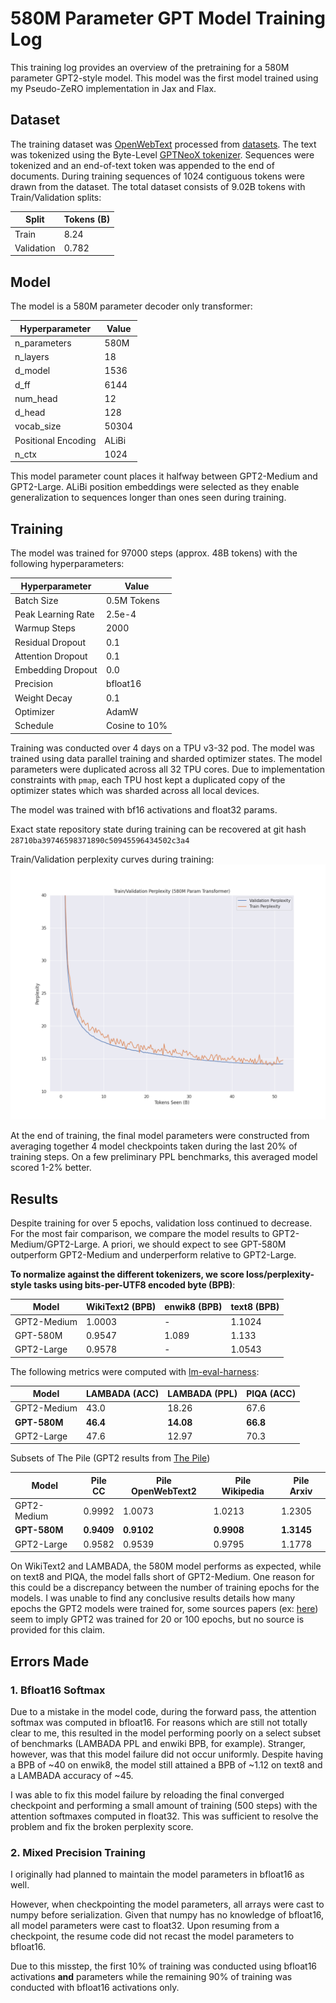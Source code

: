 # 580M Parameter GPT Model Training Log

This training log provides an overview of the pretraining for a 580M parameter GPT2-style model. This model was the first model trained using my Pseudo-ZeRO implementation in Jax and Flax.

## Dataset 

The training dataset was [OpenWebText](https://huggingface.co/datasets/openwebtext) processed from [datasets](https://huggingface.co/docs/datasets/index). The text was tokenized using the Byte-Level [GPTNeoX tokenizer](https://huggingface.co/docs/transformers/model_doc/gpt_neox#transformers.GPTNeoXTokenizerFast). Sequences were tokenized and an end-of-text token was appended to the end of documents. During training sequences of 1024 contiguous tokens were drawn from the dataset. The total dataset consists of 9.02B tokens with Train/Validation splits: 

| Split      | Tokens (B) |
|------------|------------|
| Train      | 8.24       |
| Validation | 0.782      |


## Model 

The model is a 580M parameter decoder only transformer:

| Hyperparameter      | Value |
|---------------------|-------|
| n_parameters        | 580M  |
| n_layers            | 18    |
| d_model             | 1536  |
| d_ff                | 6144  |
| num_head            | 12    |
| d_head              | 128   |
| vocab_size          | 50304 |
| Positional Encoding | ALiBi |
| n_ctx               | 1024  |

This model parameter count places it halfway between GPT2-Medium and GPT2-Large. ALiBi position embeddings were selected as they enable generalization to sequences longer than ones seen during training. 

## Training 

The model was trained for 97000 steps (approx. 48B tokens) with the following hyperparameters:

| Hyperparameter       | Value        |
|----------------------|--------------|
| Batch Size           | 0.5M Tokens  |
| Peak Learning Rate   | 2.5e-4       |
| Warmup Steps         | 2000         |
| Residual Dropout     | 0.1          |
| Attention Dropout    | 0.1          |
| Embedding Dropout    | 0.0          |
| Precision            | bfloat16     |
| Weight Decay         | 0.1          |
| Optimizer            | AdamW        |
| Schedule             | Cosine to 10%|

Training was conducted over 4 days on a TPU v3-32 pod. The model was trained using data parallel training and sharded optimizer states. The model parameters were duplicated across all 32 TPU cores. Due to implementation constraints with ```pmap```, each TPU host kept a duplicated copy of the optimizer states which was sharded across all local devices. 

The model was trained with bf16 activations and float32 params. 


Exact state repository state during training can be recovered at git hash ```28710ba39746598371890c50945596434502c3a4``` 

Train/Validation perplexity curves during training:
![](/logs/imgs/traincurves.png)

At the end of training, the final model parameters were constructed from averaging together 4 model checkpoints taken during the last 20% of training steps. On a few preliminary PPL benchmarks, this averaged model scored 1-2% better. 

## Results
Despite training for over 5 epochs, validation loss continued to decrease. For the most fair comparison, we compare the model results to GPT2-Medium/GPT2-Large. A priori, we should expect to see GPT-580M outperform GPT2-Medium and underperform relative to GPT2-Large.

**To normalize against the different tokenizers, we score loss/perplexity-style tasks using bits-per-UTF8 encoded byte (BPB)**:

| Model       | WikiText2 (BPB) | enwik8 (BPB) | text8 (BPB) |
|-------------|-----------------|--------------|-------------|
| GPT2-Medium | 1.0003          | -            | 1.1024      |
| GPT-580M    | 0.9547          | 1.089        | 1.133       |
| GPT2-Large  | 0.9578          | -            | 1.0543      |


The following metrics were computed with [lm-eval-harness](https://github.com/EleutherAI/lm-evaluation-harness):

| Model       | LAMBADA (ACC) | LAMBADA (PPL) | PIQA (ACC) |
|-------------|---------------|---------------|------------|
| GPT2-Medium | 43.0          | 18.26         | 67.6       |
| **GPT-580M**  | **46.4**        | **14.08**       | **66.8**     |
| GPT2-Large  | 47.6          | 12.97         | 70.3       |

Subsets of The Pile (GPT2 results from [The Pile](https://arxiv.org/abs/2101.00027))

| Model       | Pile CC | Pile OpenWebText2 | Pile Wikipedia | Pile Arxiv |
|-------------|---------|-------------------|----------------|------------|
| GPT2-Medium | 0.9992  | 1.0073            | 1.0213         | 1.2305     |
| **GPT-580M**  | **0.9409** | **0.9102**            | **0.9908**         | **1.3145**     |
| GPT2-Large  | 0.9582  | 0.9539            | 0.9795         | 1.1778     |


On WikiText2 and LAMBADA, the 580M model performs as expected, while on text8 and PIQA, the model falls short of GPT2-Medium. One reason for this could be a discrepancy between the number of training epochs for the models. I was unable to find any conclusive results details how many epochs the GPT2 models were trained for, some sources papers (ex: [here](https://arxiv.org/abs/1906.06669)) seem to imply GPT2 was trained for 20 or 100 epochs, but no source is provided for this claim. 


## Errors Made

### 1. Bfloat16 Softmax 

Due to a mistake in the model code, during the forward pass, the attention softmax was computed in bfloat16. For reasons which are still not totally clear to me, this resulted in the model performing poorly on a select subset of benchmarks (LAMBADA PPL and enwiki BPB, for example). Stranger, however, was that this model failure did not occur uniformly. Despite having a BPB of ~40 on enwik8, the model still attained a BPB of ~1.12 on text8 and a LAMBADA accuracy of ~45. 

I was able to fix this model failure by reloading the final converged checkpoint and performing a small amount of training (500 steps) with the attention softmaxes computed in float32. This was sufficient to resolve the problem and fix the broken perplexity score. 

### 2. Mixed Precision Training 

I originally had planned to maintain the model parameters in bfloat16 as well. 

However, when checkpointing the model parameters, all arrays were cast to numpy before serialization. Given that numpy has no knowledge of bfloat16, all model parameters were cast to float32. Upon resuming from a checkpoint, the resume code did not recast the model parameters to bfloat16.

Due to this misstep, the first 10% of training was conducted using bfloat16 activations **and** parameters while the remaining 90% of training was conducted with bfloat16 activations only. 
